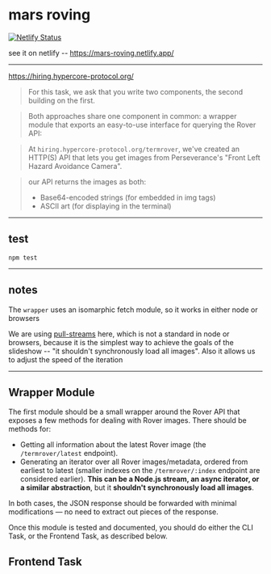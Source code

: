 # mars roving

[![Netlify Status](https://api.netlify.com/api/v1/badges/d02eb622-335a-430a-aa60-a3b739ce53cd/deploy-status)](https://app.netlify.com/sites/mars-roving/deploys)

see it on netlify -- https://mars-roving.netlify.app/

-----------------------------------

https://hiring.hypercore-protocol.org/

> For this task, we ask that you write two components, the second building on the first.

> Both approaches share one component in common: a wrapper module that exports an easy-to-use interface for querying the Rover API:

> At `hiring.hypercore-protocol.org/termrover`, we've created an HTTP(S) API that lets you get images from Perseverance's "Front Left Hazard Avoidance Camera".

>  our API returns the images as both:
> * Base64-encoded strings (for embedded in img tags)
> * ASCII art (for displaying in the terminal)

--------------------------------

## test
```
npm test
```

------------------------------------------

## notes

The `wrapper` uses an isomarphic fetch module, so it works in either node or browsers

We are using [pull-streams](https://pull-stream.github.io/) here, which is not a standard in node or browsers, because it is the simplest way to achieve the goals of the slideshow -- "it shouldn't synchronously load all images". Also it allows us to adjust the speed of the iteration



-----------------------------------------

## Wrapper Module

The first module should be a small wrapper around the Rover API that exposes a few methods for dealing with Rover images. There should be methods for:

* Getting all information about the latest Rover image (the `/termrover/latest` endpoint).
* Generating an iterator over all Rover images/metadata, ordered from earliest to latest (smaller indexes on the `/termrover/:index` endpoint are considered earlier). **This can be a Node.js stream, an async iterator, or a similar abstraction**, but it **shouldn't synchronously load all images**.

In both cases, the JSON response should be forwarded with minimal modifications — no need to extract out pieces of the response.

Once this module is tested and documented, you should do either the CLI Task, or the Frontend Task, as described below.

## Frontend Task


